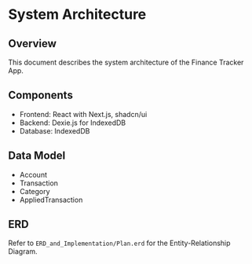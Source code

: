 # System Architecture

## Overview
This document describes the system architecture of the Finance Tracker App.

## Components
- Frontend: React with Next.js, shadcn/ui
- Backend: Dexie.js for IndexedDB
- Database: IndexedDB

## Data Model
- Account
- Transaction
- Category
- AppliedTransaction

## ERD
Refer to `ERD_and_Implementation/Plan.erd` for the Entity-Relationship Diagram.